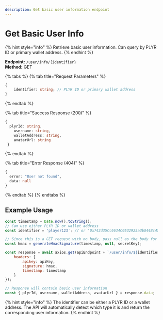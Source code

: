 ```yaml
---
description: Get basic user information endpoint
---
```


# Get Basic User Info

{% hint style="info" %} Retrieve basic user information. Can query by PLYR ID or primary wallet address. {% endhint %}

**Endpoint:** `/user/info/{identifier}`  
**Method:** GET

{% tabs %} {% tab title="Request Parameters" %}

```typescript
{
    identifier: string; // PLYR ID or primary wallet address
}
```

{% endtab %}

{% tab title="Success Response (200)" %}

```typescript
{
  plyrId: string,
    username: string,
    walletAddress: string,
    avatarUrl: string
 }
```

{% endtab %}

{% tab title="Error Response (404)" %}

```typescript
{
  error: "User not found",
  data: null
}
```

{% endtab %} {% endtabs %}

## Example Usage

```javascript
const timestamp = Date.now().toString();
// Can use either PLYR ID or wallet address
const identifier = 'player123'; // or '0x742d35Cc6634C0532925a3b844Bc454e4438f44e'

// Since this is a GET request with no body, pass null as the body for HMAC
const hmac = generateHmacSignature(timestamp, null, secretKey);

const response = await axios.get(apiEndpoint + `/user/info/${identifier}`, {
    headers: {
        apikey: apiKey,
        signature: hmac,
        timestamp: timestamp
    }
});

// Response will contain basic user information
const { plyrId, username, walletAddress, avatarUrl } = response.data;
```

{% hint style="info" %} The identifier can be either a PLYR ID or a wallet address. The API will automatically detect which type it is and return the corresponding user information. {% endhint %}
